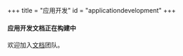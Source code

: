 +++
title = "应用开发"
id = "applicationdevelopment"
+++

#### 应用开发文档正在构建中
欢迎加入[文档](https://gitee.com/openeuler/docs)团队。
